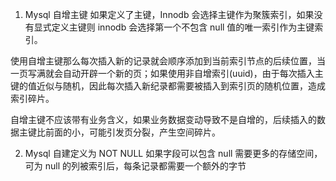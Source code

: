 1. Mysql 自增主键
如果定义了主键，Innodb 会选择主键作为聚簇索引，如果没有显式定义主键则 innodb 会选择第一个不包含 null 值的唯一索引作为主键索引。

使用自增主键那么每次插入新的记录就会顺序添加到当前索引节点的后续位置，当一页写满就会自动开辟一个新的页；如果使用非自增索引(uuid)，由于每次插入主键的值近似与随机，因此每次插入新纪录都需要被插入到索引页的随机位置，造成索引碎片。

自增主键不应该带有业务含义，如果业务数据变动导致不是自增的，后续插入的数据主键比前面的小，可能引发页分裂，产生空间碎片。

2. Mysql 自建定义为 NOT NULL
如果字段可以包含 null 需要更多的存储空间，可为 null 的列被索引后，每条记录都需要一个额外的字节

